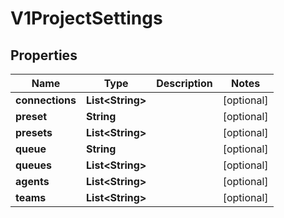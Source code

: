 

# V1ProjectSettings

## Properties

Name | Type | Description | Notes
------------ | ------------- | ------------- | -------------
**connections** | **List&lt;String&gt;** |  |  [optional]
**preset** | **String** |  |  [optional]
**presets** | **List&lt;String&gt;** |  |  [optional]
**queue** | **String** |  |  [optional]
**queues** | **List&lt;String&gt;** |  |  [optional]
**agents** | **List&lt;String&gt;** |  |  [optional]
**teams** | **List&lt;String&gt;** |  |  [optional]



